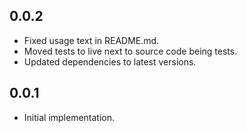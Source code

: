 ## 0.0.2

*   Fixed usage text in README.md.
*   Moved tests to live next to source code being tests.
*   Updated dependencies to latest versions.

## 0.0.1

*   Initial implementation.
